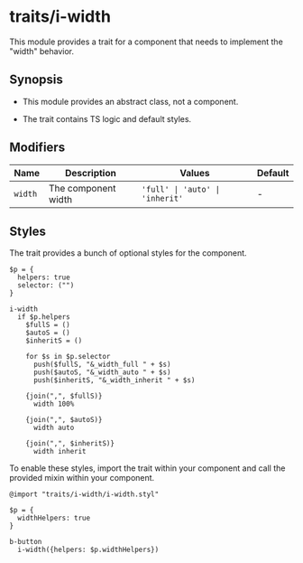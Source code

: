# traits/i-width

This module provides a trait for a component that needs to implement the "width" behavior.

## Synopsis

* This module provides an abstract class, not a component.

* The trait contains TS logic and default styles.

## Modifiers

| Name    | Description         | Values                          | Default |
| ------- | ------------------- | --------------------------------| ------- |
| `width` | The component width | `'full' \| 'auto' \| 'inherit'` | -       |

## Styles

The trait provides a bunch of optional styles for the component.

```stylus
$p = {
  helpers: true
  selector: ("")
}

i-width
  if $p.helpers
    $fullS = ()
    $autoS = ()
    $inheritS = ()

    for $s in $p.selector
      push($fullS, "&_width_full " + $s)
      push($autoS, "&_width_auto " + $s)
      push($inheritS, "&_width_inherit " + $s)

    {join(",", $fullS)}
      width 100%

    {join(",", $autoS)}
      width auto

    {join(",", $inheritS)}
      width inherit
```

To enable these styles, import the trait within your component and call the provided mixin within your component.

```stylus
@import "traits/i-width/i-width.styl"

$p = {
  widthHelpers: true
}

b-button
  i-width({helpers: $p.widthHelpers})
```

